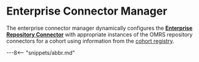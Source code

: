 <!-- SPDX-License-Identifier: CC-BY-4.0 -->
<!-- Copyright Contributors to the ODPi Egeria project. -->

# Enterprise Connector Manager

The enterprise connector manager dynamically configures
the **[Enterprise Repository Connector](enterprise-repository-connector.md)**
with appropriate instances of the OMRS repository connectors for a cohort
using information from the [cohort registry](cohort-registry.md).



---8<-- "snippets/abbr.md"